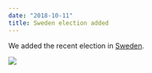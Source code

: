 ```yaml
---
date: "2018-10-11"
title: Sweden election added
---
```


We added the recent election in [Sweden](http://www.parlgov.org/explore/SWE/election/2018-09-09/).

![](/images/parliament-netherlands.jpg)
